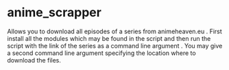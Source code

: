 # anime_scrapper 

Allows you to download all episodes of a series from animeheaven.eu . First install all the modules which may be found in the script and then
run the script with the link of the series as a command line argument . You may give a second command line argument specifying the location
where to download the files. 
